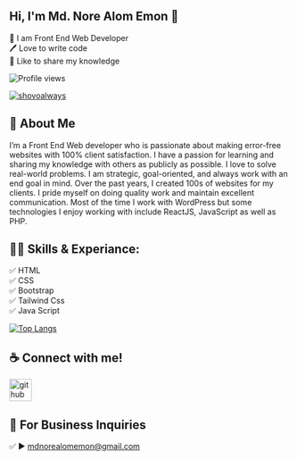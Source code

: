 ## Hi, I'm Md. Nore Alom Emon 👋

<p>
👑 I am Front End Web Developer <br> 
🖊️ Love to write code <br> 
🎤 Like to share my knowledge </p> 

![Profile views](https://gpvc.arturio.dev/mdemon899)

<p align="left"> <a href="" target="blank"><img src="https://img.shields.io/twitter/follow/g?logo=twitter&style=for-the-badge" alt="shovoalways" /></a> </p>

## 🚀 About Me
I’m a Front End Web developer who is passionate about making error-free websites with 100% client satisfaction. I have a passion for learning and sharing my knowledge with others as publicly as possible. I love to solve real-world problems. I am strategic, goal-oriented, and always work with an end goal in mind. Over the past years, I created 100s of websites for my clients. I pride myself on doing quality work and maintain excellent communication. Most of the time I work with WordPress but some technologies I enjoy working with include ReactJS, JavaScript as well as PHP. 

## 👨‍💻 Skills & Experiance: 
✅ HTML <br> 
✅ CSS <br>
✅ Bootstrap <br>
✅ Tailwind Css <br>
✅ Java Script <br>

[![Top Langs](https://github-readme-stats.vercel.app/api/top-langs/?username=mdemon899)](https://github.com/anuraghazra/github-readme-stats)


## ☕ Connect with me!
[<img src='https://camo.githubusercontent.com/bd2bd127c104ba5c98bb12c70801b075aee1f040009089510f69554300e7ff41/68747470733a2f2f696d672e736869656c64732e696f2f62616467652f4769742d4630353033323f7374796c653d666f722d7468652d6261646765266c6f676f3d676974266c6f676f436f6c6f723d7768697465' alt='github' height='40'>](https://github.com/mdemon899/)



## 📧 For Business Inquiries 
✅  ► mdnorealomemon@gmail.com
